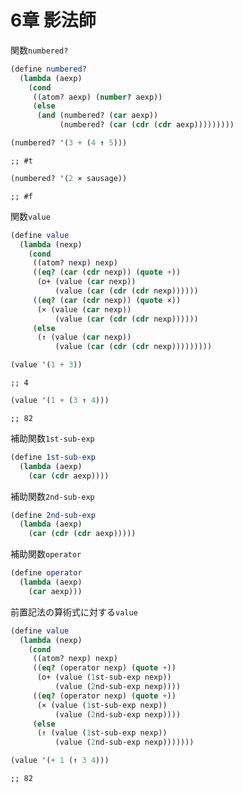 
# 6章 影法師

関数`numbered?`

``` scm
(define numbered?
  (lambda (aexp)
    (cond
     ((atom? aexp) (number? aexp))
     (else
      (and (numbered? (car aexp))
           (numbered? (car (cdr (cdr aexp)))))))))
```

``` scm
(numbered? '(3 + (4 ↑ 5)))
```

    ;; #t

``` scm
(numbered? '(2 × sausage))
```

    ;; #f

関数`value`

``` scm
(define value
  (lambda (nexp)
    (cond
     ((atom? nexp) nexp)
     ((eq? (car (cdr nexp)) (quote +))
      (o+ (value (car nexp))
          (value (car (cdr (cdr nexp))))))
     ((eq? (car (cdr nexp)) (quote ×))
      (× (value (car nexp))
          (value (car (cdr (cdr nexp))))))
     (else
      (↑ (value (car nexp))
          (value (car (cdr (cdr nexp)))))))))
```

``` scm
(value '(1 + 3))
```

    ;; 4

``` scm
(value '(1 + (3 ↑ 4)))
```

    ;; 82

補助関数`1st-sub-exp`

``` scm
(define 1st-sub-exp
  (lambda (aexp)
    (car (cdr aexp))))
```

補助関数`2nd-sub-exp`

``` scm
(define 2nd-sub-exp
  (lambda (aexp)
    (car (cdr (cdr aexp)))))
```

補助関数`operator`

``` scm
(define operator
  (lambda (aexp)
    (car aexp)))
```

前置記法の算術式に対する`value`

``` scm
(define value
  (lambda (nexp)
    (cond
     ((atom? nexp) nexp)
     ((eq? (operator nexp) (quote +))
      (o+ (value (1st-sub-exp nexp))
          (value (2nd-sub-exp nexp))))
     ((eq? (operator nexp) (quote +))
      (× (value (1st-sub-exp nexp))
          (value (2nd-sub-exp nexp))))
     (else
      (↑ (value (1st-sub-exp nexp))
          (value (2nd-sub-exp nexp)))))))
```

``` scm
(value '(+ 1 (↑ 3 4)))
```

    ;; 82
